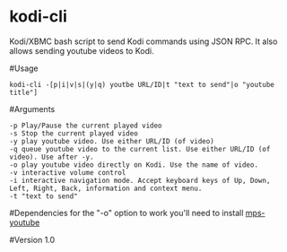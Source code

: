 kodi-cli
========

Kodi/XBMC bash script to send Kodi commands using JSON RPC. It also allows sending youtube videos to Kodi.

#Usage

`kodi-cli -[p|i|v|s|(y|q) youtbe URL/ID|t "text to send"|o "youtube title"]`

#Arguments
```
-p Play/Pause the current played video
-s Stop the current played video
-y play youtube video. Use either URL/ID (of video)
-q queue youtube video to the current list. Use either URL/ID (of video). Use after -y.
-o play youtube video directly on Kodi. Use the name of video.
-v interactive volume control
-i interactive navigation mode. Accept keyboard keys of Up, Down, Left, Right, Back, information and context menu.
-t "text to send"
```

#Dependencies
for the "-o" option to work you'll need to install [mps-youtube](https://github.com/np1/mps-youtube)

#Version
1.0
